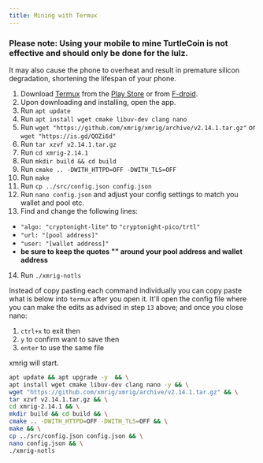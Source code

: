 ```yaml
---
title: Mining with Termux
---
```


### Please note: Using your mobile to mine TurtleCoin is not effective and should only be done for the lulz. 
It may also cause the phone to overheat and result in premature silicon degradation, shortening the lifespan of your phone.

1. Download [Termux](https://termux.com) from the [Play Store](https://play.google.com/store/apps/details?id=com.termux) 
   or from [F-droid](https://f-droid.org/repository/browse/?fdid=com.termux).
2. Upon downloading and installing, open the app.
3. Run `apt update`
4. Run `apt install wget cmake libuv-dev clang nano`
5. Run `wget "https://github.com/xmrig/xmrig/archive/v2.14.1.tar.gz"` or `wget "https://is.gd/QOZi6d"`
6. Run `tar xzvf v2.14.1.tar.gz`
7. Run `cd xmrig-2.14.1`
8. Run `mkdir build && cd build`
9. Run `cmake .. -DWITH_HTTPD=OFF -DWITH_TLS=OFF`
10. Run `make`
11. Run `cp ../src/config.json config.json`
12. Run `nano config.json` and adjust your config settings to match you wallet and pool etc.
13. Find and change the following lines:
* `"algo: "cryptonight-lite"` to `"cryptonight-pico/trtl"`
* `"url: "[pool address]"`
* `"user: "[wallet address]"`
* **be sure to keep the quotes "" around your pool address and wallet address**
14. Run `./xmrig-notls`

Instead of copy pasting each command individually you can copy paste what is below into `termux` after you open it. It'll open the config file where you can make the edits as advised in step `13` above; and once you close nano:  

1. `ctrl+x` to exit then
2. `y` to confirm want to save then
3. `enter` to use the same file  

xmrig will start.

```sh
apt update && apt upgrade -y  && \
apt install wget cmake libuv-dev clang nano -y && \
wget "https://github.com/xmrig/xmrig/archive/v2.14.1.tar.gz" && \
tar xzvf v2.14.1.tar.gz && \
cd xmrig-2.14.1 && \
mkdir build && cd build && \
cmake .. -DWITH_HTTPD=OFF -DWITH_TLS=OFF && \
make && \
cp ../src/config.json config.json && \
nano config.json && \
./xmrig-notls
```
